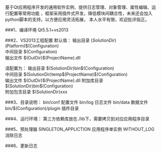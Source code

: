 基于Qt应用程序开发的通用软件实例、提供日志管理、对象管理、属性编辑、运行配置等常用功能
，框架采用插件式开发，降低模块间耦合性，未来还会加入python脚本的支持，以方便应用灵活拓展，
本人水平有限，欢迎批评指正。

###1、编译环境
Qt5.5.1+vs2013

###2、VS2013工程配置
默认值：
输出目录 $(SolutionDir)$(Platform)\$(Configuration)\
中间目录 $(Configuration)\
输出文件 $(OutDir)\$(ProjectName).dll

请配置为：
输出目录 $(SolutionDir)bin\$(Configuration)\
中间目录 $(SolutionDir)temp\$(ProjectName)\$(Configuration)\
输出文件 $(OutDir)\$(ProjectName).dll
附加库目录 $(SolutionDir)bin\$(Configuration)\
附加包含目录 $(SolutionDir)xxx

###3、目录说明：
bin/conf 配置文件
bin/log 日志文件
bin/data 数据文件
bin/$(Configuration)/plugin 插件目录

###4、运行环境：
第三方依赖库放在./lib下，需要拷贝到对应应用程序目录

###5、预处理器
SINGLETON_APPLICTION		应用程序单实例
WITHOUT_LOG					消除日志

###6、更新日志